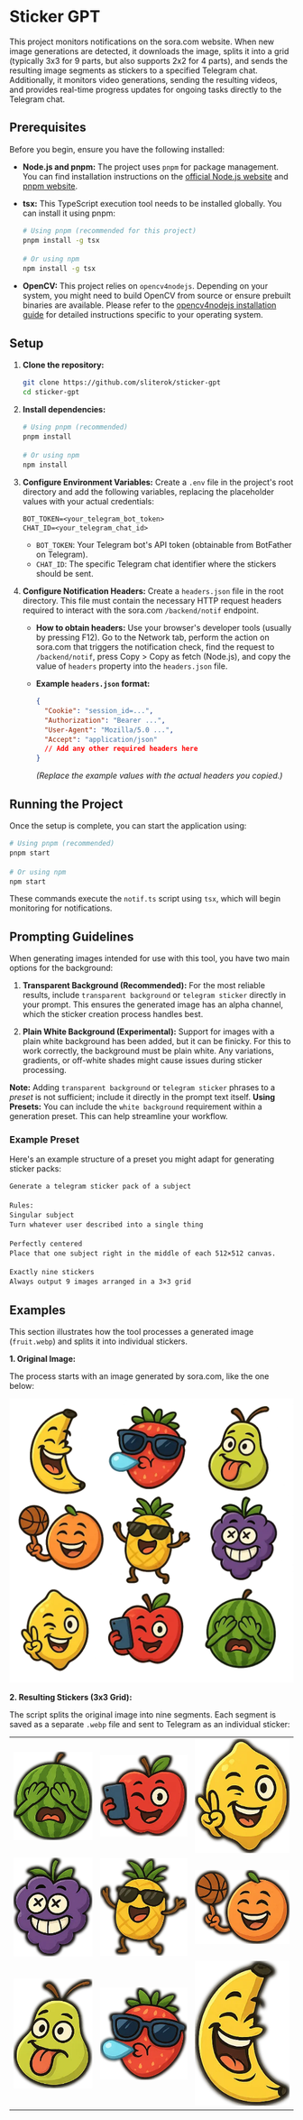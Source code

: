 # Sticker GPT

This project monitors notifications on the sora.com website. When new image generations are detected, it downloads the image, splits it into a grid (typically 3x3 for 9 parts, but also supports 2x2 for 4 parts), and sends the resulting image segments as stickers to a specified Telegram chat. Additionally, it monitors video generations, sending the resulting videos, and provides real-time progress updates for ongoing tasks directly to the Telegram chat.

## Prerequisites

Before you begin, ensure you have the following installed:

- **Node.js and pnpm:** The project uses `pnpm` for package management. You can find installation instructions on the [official Node.js website](https://nodejs.org/) and [pnpm website](https://pnpm.io/installation).
- **tsx:** This TypeScript execution tool needs to be installed globally. You can install it using pnpm:

  ```bash
  # Using pnpm (recommended for this project)
  pnpm install -g tsx

  # Or using npm
  npm install -g tsx
  ```

- **OpenCV:** This project relies on `opencv4nodejs`. Depending on your system, you might need to build OpenCV from source or ensure prebuilt binaries are available. Please refer to the [opencv4nodejs installation guide](https://github.com/justadudewhohacks/opencv4nodejs?tab=readme-ov-file#how-to-install) for detailed instructions specific to your operating system.

## Setup

1.  **Clone the repository:**
    ```bash
    git clone https://github.com/sliterok/sticker-gpt
    cd sticker-gpt
    ```
2.  **Install dependencies:**

    ```bash
    # Using pnpm (recommended)
    pnpm install

    # Or using npm
    npm install
    ```

3.  **Configure Environment Variables:**
    Create a `.env` file in the project's root directory and add the following variables, replacing the placeholder values with your actual credentials:

    ```dotenv
    BOT_TOKEN=<your_telegram_bot_token>
    CHAT_ID=<your_telegram_chat_id>
    ```

    - `BOT_TOKEN`: Your Telegram bot's API token (obtainable from BotFather on Telegram).
    - `CHAT_ID`: The specific Telegram chat identifier where the stickers should be sent.

4.  **Configure Notification Headers:**
    Create a `headers.json` file in the root directory. This file must contain the necessary HTTP request headers required to interact with the sora.com `/backend/notif` endpoint.

    - **How to obtain headers:** Use your browser's developer tools (usually by pressing F12). Go to the Network tab, perform the action on sora.com that triggers the notification check, find the request to `/backend/notif`, press Copy > Copy as fetch (Node.js), and copy the value of `headers` property into the `headers.json` file.

    - **Example `headers.json` format:**
      ```json
      {
        "Cookie": "session_id=...",
        "Authorization": "Bearer ...",
        "User-Agent": "Mozilla/5.0 ...",
        "Accept": "application/json"
        // Add any other required headers here
      }
      ```
      _(Replace the example values with the actual headers you copied.)_

## Running the Project

Once the setup is complete, you can start the application using:

```bash
# Using pnpm (recommended)
pnpm start

# Or using npm
npm start
```

These commands execute the `notif.ts` script using `tsx`, which will begin monitoring for notifications.

## Prompting Guidelines

When generating images intended for use with this tool, you have two main options for the background:

1.  **Transparent Background (Recommended):** For the most reliable results, include `transparent background` or `telegram sticker` directly in your prompt. This ensures the generated image has an alpha channel, which the sticker creation process handles best.

2.  **Plain White Background (Experimental):** Support for images with a plain white background has been added, but it can be finicky. For this to work correctly, the background must be plain white. Any variations, gradients, or off-white shades might cause issues during sticker processing.

**Note:** Adding `transparent background` or `telegram sticker` phrases to a _preset_ is not sufficient; include it directly in the prompt text itself.
**Using Presets:** You can include the `white background` requirement within a generation preset. This can help streamline your workflow.

### Example Preset

Here's an example structure of a preset you might adapt for generating sticker packs:

```markdown
Generate a telegram sticker pack of a subject

Rules:
Singular subject
Turn whatever user described into a single thing

Perfectly centered
Place that one subject right in the middle of each 512×512 canvas.

Exactly nine stickers
Always output 9 images arranged in a 3×3 grid
```

## Examples

This section illustrates how the tool processes a generated image (`fruit.webp`) and splits it into individual stickers.

**1. Original Image:**

The process starts with an image generated by sora.com, like the one below:

![Original Fruit Image](examples/fruit.webp)

**2. Resulting Stickers (3x3 Grid):**

The script splits the original image into nine segments. Each segment is saved as a separate `.webp` file and sent to Telegram as an individual sticker:

|                                                     |                                                     |                                                     |
| :-------------------------------------------------: | :-------------------------------------------------: | :-------------------------------------------------: |
| ![Sticker 1](examples/doc_2025-05-03_21-19-26.webp) | ![Sticker 2](examples/doc_2025-05-03_21-19-35.webp) | ![Sticker 3](examples/doc_2025-05-03_21-19-37.webp) |
| ![Sticker 4](examples/doc_2025-05-03_21-19-39.webp) | ![Sticker 5](examples/doc_2025-05-03_21-19-41.webp) | ![Sticker 6](examples/doc_2025-05-03_21-19-43.webp) |
| ![Sticker 7](examples/doc_2025-05-03_21-19-45.webp) | ![Sticker 8](examples/doc_2025-05-03_21-19-48.webp) | ![Sticker 9](examples/doc_2025-05-03_21-19-50.webp) |
